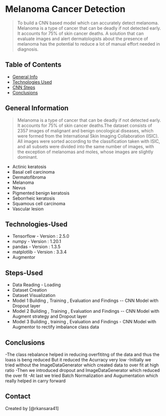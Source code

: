 # Melanoma Cancer Detection
> To build a CNN based model which can accurately detect melanoma. Melanoma is a type of cancer that can be deadly if not detected early. It accounts for 75% of skin cancer deaths. A solution that can evaluate images and alert dermatologists about the presence of melanoma has the potential to reduce a lot of manual effort needed in diagnosis.


## Table of Contents
* [General Info](#general-information)
* [Technologies Used](#Technologies-Used)
* [CNN Steps](#Steps-Used)
* [Conclusions](#Conclusions)


## General Information
> Melanoma is a type of cancer that can be deadly if not detected early. It accounts for 75% of skin cancer deaths.The dataset consists of 2357 images of malignant and benign oncological diseases, which were formed from the International Skin Imaging Collaboration (ISIC). All images were sorted according to the classification taken with ISIC, and all subsets were divided into the same number of images, with the exception of melanomas and moles, whose images are slightly dominant.

- Actinic keratosis
- Basal cell carcinoma
- Dermatofibroma
- Melanoma
- Nevus
- Pigmented benign keratosis
- Seborrheic keratosis
- Squamous cell carcinoma
- Vascular lesion

## Technologies-Used
- Tensorflow      - Version : 2.5.0
- numpy       - Version : 1.20.1
- pandas      - Version : 1.3.5
- matplotlib  - Version : 3.3.4
- Augmentor

## Steps-Used

- Data Reading - Loading
- Dataset Creation
- Dataset Visualization
- Model 1 Building , Training , Evaluation and Findings -- CNN Model with Dropout layer
- Model 2 Building , Training , Evaluation and Findings -- CNN Model with Augment strategy and Dropout layer
- Model 3 Building , training , Evaluation and Findings - CNN Model with Augmentor to rectify imbalance class data

## Conclusions
-The class rebalance helped in reducing overfititng of the data and thus the loass is beng reduced But it reduced the Acurracy very low
-Initially we tried without the ImageDataGenerator which created data to over fit at high ratio
-Then we introduced dropout and ImageDataGenerator which reduced the over fit
-At last we tried Batch Normalization and Augumentation which really helped in carry forward


## Contact
Created by [@rkansara41]


